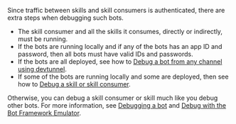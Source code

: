 Since traffic between skills and skill consumers is authenticated, there are extra steps when debugging such bots.

- The skill consumer and all the skills it consumes, directly or indirectly, must be running.
- If the bots are running locally and if any of the bots has an app ID and password, then all bots must have valid IDs and passwords.
- If the bots are all deployed, see how to [Debug a bot from any channel using devtunnel](../bot-service-debug-channel-devtunnel.md).
- If some of the bots are running locally and some are deployed, then see how to [Debug a skill or skill consumer](../v4sdk/skills-debug-skill-or-consumer.md).

Otherwise, you can debug a skill consumer or skill much like you debug other bots. For more information, see [Debugging a bot](../bot-service-debug-bot.md) and [Debug with the Bot Framework Emulator](../bot-service-debug-emulator.md).
